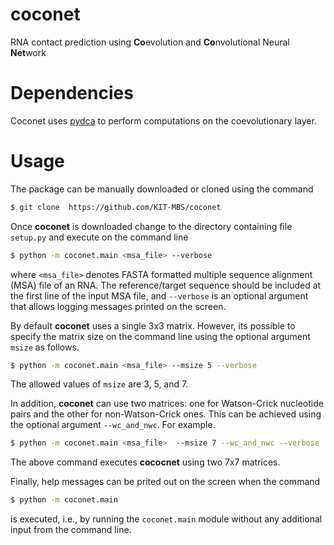 # coconet
RNA contact prediction using **Co**evolution and **Co**nvolutional Neural **Net**work 

# Dependencies
Coconet uses [pydca](https://github.com/KIT-MBS/pydca) to perform computations on the coevolutionary layer.

# Usage 
The package can be manually downloaded or cloned using the command  
```bash
$ git clone  https://github.com/KIT-MBS/coconet
```

Once  **coconet** is downloaded change to the directory containing file 
`setup.py`  and execute on the command line

```bash
$ python -m coconet.main <msa_file> --verbose 
```
where `<msa_file>` denotes FASTA formatted multiple sequence alignment (MSA) file of an 
RNA. The reference/target sequence should be included at the first line of the 
input MSA file, and `--verbose` is an optional argument that  allows logging 
messages printed on the screen. 

By default **coconet** uses a single 3x3 matrix. However, its possible to specify
the matrix size on the command line using the optional argument `msize` as follows.
```bash
$ python -m coconet.main <msa_file> --msize 5 --verbose 
```

The allowed values of `msize` are 3, 5, and 7.  

In addition, **coconet**  can use two matrices: one for Watson-Crick nucleotide 
pairs and the other for non-Watson-Crick ones. This can be achieved using the 
optional argument `--wc_and_nwc`. For example. 

```bash
$ python -m coconet.main <msa_file>  --msize 7 --wc_and_nwc --verbose
```
The above command executes  **cococnet** using two 7x7 matrices.

Finally, help messages can be prited out on the screen when the command 
```bash
$ python -m coconet.main
```
is executed, i.e., by running the `coconet.main` module without any additional input from 
the command line.

